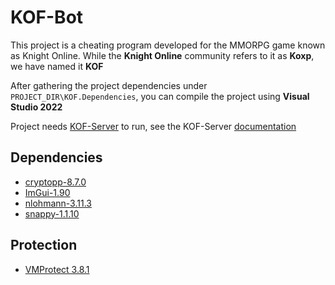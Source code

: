 # KOF-Bot

This project is a cheating program developed for the MMORPG game known as Knight Online. While the **Knight Online** community refers to it as **Koxp**, we have named it **KOF**

After gathering the project dependencies under ```PROJECT_DIR\KOF.Dependencies```, you can compile the project using **Visual Studio 2022**

Project needs [KOF-Server](https://github.com/trkyshorty/KOF-Server) to run, see the KOF-Server [documentation](https://github.com/trkyshorty/KOF-Server)

## Dependencies

- [cryptopp-8.7.0](https://github.com/weidai11/cryptopp/releases/tag/CRYPTOPP_8_7_0)
- [ImGui-1.90](https://github.com/ocornut/imgui/releases/tag/v1.90)
- [nlohmann-3.11.3](https://github.com/nlohmann/json/releases/tag/v3.11.3)
- [snappy-1.1.10](https://github.com/google/snappy/releases/tag/1.1.10)

## Protection

- [VMProtect 3.8.1](https://vmpsoft.com/)
